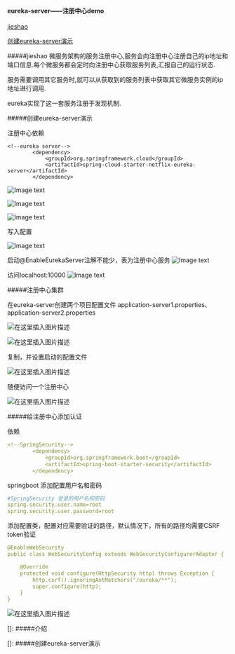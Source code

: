 #### eureka-server——注册中心demo

[jieshao](#####jieshao)

[创建eureka-server演示](#####创建eureka-server演示)

#####jieshao
微服务架构的服务注册中心,服务会向注册中心注册自己的ip地址和端口信息.每个微服务都会定时向注册中心获取服务列表,汇报自己的运行状态.

服务需要调用其它服务时,就可以从获取到的服务列表中获取其它微服务实例的ip地址进行调用.

eureka实现了这一套服务注册于发现机制.

#####创建eureka-server演示

注册中心依赖
```$xslt
<!--eureka server-->
        <dependency>
            <groupId>org.springframework.cloud</groupId>
            <artifactId>spring-cloud-starter-netflix-eureka-server</artifactId>
        </dependency>
```

![Image text](https://img-blog.csdnimg.cn/20200710173633944.png?x-oss-process=image/watermark,type_ZmFuZ3poZW5naGVpdGk,shadow_10,text_aHR0cHM6Ly9ibG9nLmNzZG4ubmV0L3dlaXhpbl80NTUyODk4Nw==,size_16,color_FFFFFF,t_70)

![Image text](https://img-blog.csdnimg.cn/20200710173819259.png?x-oss-process=image/watermark,type_ZmFuZ3poZW5naGVpdGk,shadow_10,text_aHR0cHM6Ly9ibG9nLmNzZG4ubmV0L3dlaXhpbl80NTUyODk4Nw==,size_16,color_FFFFFF,t_70)

![Image text](https://img-blog.csdnimg.cn/20200710174021712.png?x-oss-process=image/watermark,type_ZmFuZ3poZW5naGVpdGk,shadow_10,text_aHR0cHM6Ly9ibG9nLmNzZG4ubmV0L3dlaXhpbl80NTUyODk4Nw==,size_16,color_FFFFFF,t_70)

写入配置

![Image text](https://img-blog.csdnimg.cn/20200710174300425.png?x-oss-process=image/watermark,type_ZmFuZ3poZW5naGVpdGk,shadow_10,text_aHR0cHM6Ly9ibG9nLmNzZG4ubmV0L3dlaXhpbl80NTUyODk4Nw==,size_16,color_FFFFFF,t_70)

启动@EnableEurekaServer注解不能少，表为注册中心服务
![Image text](https://img-blog.csdnimg.cn/20200710174427570.png)

访问localhost:10000
![Image text](https://img-blog.csdnimg.cn/202007101747195.png?x-oss-process=image/watermark,type_ZmFuZ3poZW5naGVpdGk,shadow_10,text_aHR0cHM6Ly9ibG9nLmNzZG4ubmV0L3dlaXhpbl80NTUyODk4Nw==,size_16,color_FFFFFF,t_70)

#####注册中心集群

在eureka-server创建两个项目配置文件 application-server1.properties、application-server2.properties

![在这里插入图片描述](https://img-blog.csdnimg.cn/20200712230427200.png?x-oss-process=image/watermark,type_ZmFuZ3poZW5naGVpdGk,shadow_10,text_aHR0cHM6Ly9ibG9nLmNzZG4ubmV0L3dlaXhpbl80NTUyODk4Nw==,size_16,color_FFFFFF,t_70)

![在这里插入图片描述](https://img-blog.csdnimg.cn/20200712230435400.png?x-oss-process=image/watermark,type_ZmFuZ3poZW5naGVpdGk,shadow_10,text_aHR0cHM6Ly9ibG9nLmNzZG4ubmV0L3dlaXhpbl80NTUyODk4Nw==,size_16,color_FFFFFF,t_70)

复制，并设置启动的配置文件

![在这里插入图片描述](https://img-blog.csdnimg.cn/20200712230721359.png?x-oss-process=image/watermark,type_ZmFuZ3poZW5naGVpdGk,shadow_10,text_aHR0cHM6Ly9ibG9nLmNzZG4ubmV0L3dlaXhpbl80NTUyODk4Nw==,size_16,color_FFFFFF,t_70)

随便访问一个注册中心

![在这里插入图片描述](https://img-blog.csdnimg.cn/20200712230923501.png?x-oss-process=image/watermark,type_ZmFuZ3poZW5naGVpdGk,shadow_10,text_aHR0cHM6Ly9ibG9nLmNzZG4ubmV0L3dlaXhpbl80NTUyODk4Nw==,size_16,color_FFFFFF,t_70)

#####给注册中心添加认证

依赖

```yaml
<!--SpringSecurity-->
        <dependency>
            <groupId>org.springframework.boot</groupId>
            <artifactId>spring-boot-starter-security</artifactId>
        </dependency>
```

springboot 添加配置用户名和密码

```yaml
#SpringSecurity 登录的用户名和密码
spring.security.user.name=root
spring.security.user.password=root
```

添加配置类，配置对应需要验证的路径，默认情况下，所有的路径均需要CSRF token验证
```yaml
@EnableWebSecurity
public class WebSecurityConfig extends WebSecurityConfigurerAdapter {

    @Override
    protected void configure(HttpSecurity http) throws Exception {
        http.csrf().ignoringAntMatchers("/eureka/**");
        super.configure(http);
    }
}
```

![在这里插入图片描述](https://img-blog.csdnimg.cn/20200713154743476.png?x-oss-process=image/watermark,type_ZmFuZ3poZW5naGVpdGk,shadow_10,text_aHR0cHM6Ly9ibG9nLmNzZG4ubmV0L3dlaXhpbl80NTUyODk4Nw==,size_16,color_FFFFFF,t_70)



[]: #####介绍

[]: #####创建eureka-server演示